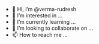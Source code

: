 - 👋 Hi, I’m @verma-rudresh
- 👀 I’m interested in ...
- 🌱 I’m currently learning ...
- 💞️ I’m looking to collaborate on ...
- 📫 How to reach me ...

<!---
verma-rudresh/verma-rudresh is a ✨ special ✨ repository because its `README.md` (this file) appears on your GitHub profile.
You can click the Preview link to take a look at your changes.
--->
